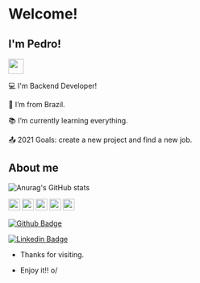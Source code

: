 # Welcome!

 

## I'm Pedro!

<img src=https://github.com/TheDudeThatCode/TheDudeThatCode/blob/master/Assets/Earth.gif width="30">

:computer: I'm Backend Developer!

:house_with_garden: I’m from Brazil.

:books: I’m currently learning everything.

:outbox_tray: 2021 Goals: create a new project and find a new job.

 

## About me

![Anurag's GitHub stats](https://github-readme-stats.vercel.app/api?username=Peduxx&show_icons=true&theme=radical)

<img height="23" src="https://img.shields.io/badge/C%23-239120?style=for-the-badge&logo=c-sharp&logoColor=white"/>  <img height="23" src="https://img.shields.io/badge/.NET-512BD4?style=for-the-badge&logo=dotnet&logoColor=white"/>  <img height="23" src="https://img.shields.io/badge/MySQL-00000F?style=for-the-badge&logo=mysql&logoColor=white"/>  <img height="23" src="https://img.shields.io/badge/PostgreSQL-316192?style=for-the-badge&logo=postgresql&logoColor=white"/>  <img height="23" src="https://img.shields.io/badge/Docker-2CA5E0?style=for-the-badge&logo=docker&logoColor=white"/>



[![Github Badge](https://img.shields.io/badge/-Github-000?style=flat-square&logo=Github&logoColor=white&link=https://github.com/Peduxx)](https://github.com/Peduxx)

[![Linkedin Badge](https://img.shields.io/badge/-LinkedIn-blue?style=flat-square&logo=Linkedin&logoColor=white&link=https://www.linkedin.com/in/pedro-henrique-alves-das-neves-8391291a5/)](https://www.linkedin.com/in/pedro-henrique-alves-das-neves-8391291a5/)

- Thanks for visiting.

- Enjoy it!! o/
